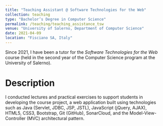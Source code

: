 ```yaml
---
title: "Teaching Assistant @ Software Technologies for the Web"
collection: teaching
type: "Bachelor’s Degree in Computer Science"
permalink: /teaching/teaching_assistance_tsw
venue: "University of Salerno, Department of Computer Science"
date: 2021-04-09
location: "Fisciano SA, Italy"
---
```


Since 2021, I have been a tutor for the _Software Technologies for the Web_ course (held in the second year of the Computer Science program at the University of Salerno).

Description
======

I conducted lectures and practical exercises to support students in developing the course project, a web application built using technologies such as Java (Servlet, JDBC, JSP, JSTL), JavaScript (jQuery, AJAX), HTML5, CSS3, Bootstrap, Git (GitHub), SonarCloud, and the Model-View-Controller (MVC) architectural pattern.

